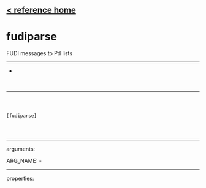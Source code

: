 [< reference home](index.html)
---

# fudiparse


FUDI messages to Pd lists

---

-
<br>


---


```



[fudiparse]


            
```

---
arguments:

ARG_NAME: -<br>

---
properties:



